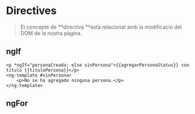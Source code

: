 # Directives

> El concepte de **directiva **està relacionat amb la modificació del DOM de la nostra pàgina.



## ngIf

```
<p *ngIf="personaCreada; else sinPersona">{{agregarPersonaStatus}} con título {{tituloPersona}}</p>
<ng-template #sinPersona>
    <p>No se ha agregado ninguna persona.</p>
</ng-template>
```

## ngFor